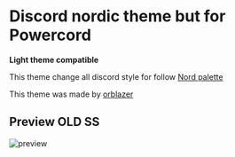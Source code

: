 # Discord nordic theme but for Powercord

**Light theme compatible**

This theme change all discord style for follow [Nord palette](https://www.nordtheme.com/)

This theme was made by [orblazer](https://github.com/orblazer/)

## Preview **OLD SS**

![preview](https://cdn.discordapp.com/attachments/799401301673902090/802396559501164544/Screenshot_109.png)

